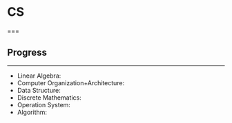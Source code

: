 # CS
=== 
## Progress
---
- Linear Algebra:
- Computer Organization+Architecture:
- Data Structure:
- Discrete Mathematics:
- Operation System:
- Algorithm: